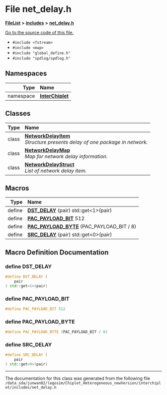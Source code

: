 
# File net\_delay.h



[**FileList**](files.md) **>** [**includes**](dir_943fa6db2bfb09b7dcf1f02346dde40e.md) **>** [**net\_delay.h**](net__delay_8h.md)

[Go to the source code of this file.](net__delay_8h_source.md)



* `#include <fstream>`
* `#include <map>`
* `#include "global_define.h"`
* `#include "spdlog/spdlog.h"`









## Namespaces

| Type | Name |
| ---: | :--- |
| namespace | [**InterChiplet**](namespaceInterChiplet.md) <br> |

## Classes

| Type | Name |
| ---: | :--- |
| class | [**NetworkDelayItem**](classInterChiplet_1_1NetworkDelayItem.md) <br>_Structure presents delay of one package in network._  |
| class | [**NetworkDelayMap**](classInterChiplet_1_1NetworkDelayMap.md) <br>_Map for network delay information._  |
| class | [**NetworkDelayStruct**](classInterChiplet_1_1NetworkDelayStruct.md) <br>_List of network delay item._  |












## Macros

| Type | Name |
| ---: | :--- |
| define  | [**DST\_DELAY**](net__delay_8h.md#define-dst_delay) (pair) std::get&lt;1&gt;(pair)<br> |
| define  | [**PAC\_PAYLOAD\_BIT**](net__delay_8h.md#define-pac_payload_bit)  512<br> |
| define  | [**PAC\_PAYLOAD\_BYTE**](net__delay_8h.md#define-pac_payload_byte)  (PAC\_PAYLOAD\_BIT / 8)<br> |
| define  | [**SRC\_DELAY**](net__delay_8h.md#define-src_delay) (pair) std::get&lt;0&gt;(pair)<br> |

## Macro Definition Documentation



### define DST\_DELAY 

```C++
#define DST_DELAY (
    pair
) std::get<1>(pair)
```




### define PAC\_PAYLOAD\_BIT 

```C++
#define PAC_PAYLOAD_BIT 512
```




### define PAC\_PAYLOAD\_BYTE 

```C++
#define PAC_PAYLOAD_BYTE (PAC_PAYLOAD_BIT / 8)
```




### define SRC\_DELAY 

```C++
#define SRC_DELAY (
    pair
) std::get<0>(pair)
```




------------------------------
The documentation for this class was generated from the following file `/data_sda/junwan02/legosim/Chiplet_Heterogeneous_newVersion/interchiplet/includes/net_delay.h`